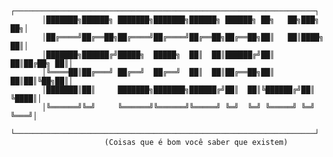 







           ┌───────────────────────────────────────────────────────────────────┐
           │███████╗██████╗ ███████╗███████╗██████╗ ██████╗ ██╗   ██╗███╗   ██╗│
           │██╔════╝██╔══██╗██╔════╝██╔════╝██╔══██╗██╔══██╗██║   ██║████╗  ██║│
           │███████╗██████╔╝█████╗  █████╗  ██║  ██║██████╔╝██║   ██║██╔██╗ ██║│
           │╚════██║██╔═══╝ ██╔══╝  ██╔══╝  ██║  ██║██╔══██╗██║   ██║██║╚██╗██║│
           │███████║██║     ███████╗███████╗██████╔╝██║  ██║╚██████╔╝██║ ╚████║│
           │╚══════╝╚═╝     ╚══════╝╚══════╝╚═════╝ ╚═╝  ╚═╝ ╚═════╝ ╚═╝  ╚═══╝│
           └───────────────────────────────────────────────────────────────────┘
                         (Coisas que é bom você saber que existem)
